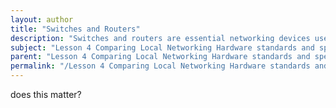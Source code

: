 ```yaml
---
layout: author
title: "Switches and Routers"
description: "Switches and routers are essential networking devices used to connect and manage network traffic within local area networks (LANs) and beyond. Switches operate at the data link layer of the OSI model, facilitating communication between devices on the same network by forwarding data frames based on MAC addresses. They enhance network performance by reducing collisions and improving bandwidth efficiency. Routers, on the other hand, function at the network layer, directing data packets between different networks based on IP addresses. They play a crucial role in connecting multiple networks, managing traffic, and enabling access to the internet. Understanding the specifications, capabilities, and proper configurations of switches and routers is vital for optimizing network performance and security in any IT environment."
subject: "Lesson 4 Comparing Local Networking Hardware standards and specifications"
parent: "Lesson 4 Comparing Local Networking Hardware standards and specifications"
permalink: "/Lesson 4 Comparing Local Networking Hardware standards and specifications/Switches and Routers/"
---
```


does this matter?
